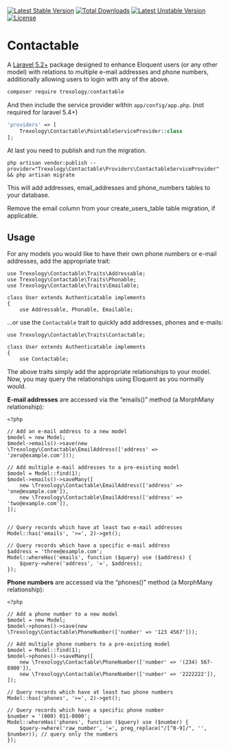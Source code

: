 [![Latest Stable Version](https://poser.pugx.org/trexology/contactable/v/stable)](https://packagist.org/packages/trexology/contactable)
[![Total Downloads](https://poser.pugx.org/trexology/contactable/downloads)](https://packagist.org/packages/trexology/contactable)
[![Latest Unstable Version](https://poser.pugx.org/trexology/contactable/v/unstable)](https://packagist.org/packages/trexology/contactable) [![License](https://poser.pugx.org/trexology/contactable/license)](https://packagist.org/packages/trexology/contactable)

# Contactable

A [Laravel 5.2+](http://laravel.com/docs/5.2) package designed to enhance Eloquent users (or any other model) with relations to
multiple e-mail addresses and phone numbers, additionally allowing users to login with any of the above.

```js
composer require trexology/contactable
```

And then include the service provider within `app/config/app.php`. (not required for laravel 5.4+)

```php
'providers' => [
    Trexology\Contactable\PointableServiceProvider::class
];
```

At last you need to publish and run the migration.
```
php artisan vendor:publish --provider="Trexology\Contactable\Providers\ContactableServiceProvider" && php artisan migrate
```

This will add addresses, email_addresses and phone_numbers tables to your database.

Remove the email column from your create_users_table table migration, if applicable.

 ## Usage

For any models you would like to have their own phone numbers or e-mail addresses, add the appropriate trait:

```
use Trexology\Contactable\Traits\Addressable;
use Trexology\Contactable\Traits\Phonable;
use Trexology\Contactable\Traits\Emailable;

class User extends Authenticatable implements
{
    use Addressable, Phonable, Emailable;
```

…or use the `Contactable` trait to quickly add addresses, phones and e-mails:

```
use Trexology\Contactable\Traits\Contactable;

class User extends Authenticatable implements
{
    use Contactable;
```

The above traits simply add the appropriate relationships to your model. Now, you may query the relationships using Eloquent as you normally would.

**E-mail addresses** are accessed via the “emails()” method (a MorphMany relationship):
```
<?php

// Add an e-mail address to a new model
$model = new Model;
$model->emails()->save(new \Trexology\Contactable\EmailAddress(['address' => 'zero@example.com']));

// Add multiple e-mail addresses to a pre-existing model
$model = Model::find(1);
$model->emails()->saveMany([
    new \Trexology\Contactable\EmailAddress(['address' => 'one@example.com']),
    new \Trexology\Contactable\EmailAddress(['address' => 'two@example.com']),
]);


// Query records which have at least two e-mail addresses
Model::has('emails', '>=', 2)->get();

// Query records which have a specific e-mail address
$address = 'three@example.com';
Model::whereHas('emails', function ($query) use ($address) {
    $query->where('address', '=', $address);
});
```

**Phone numbers** are accessed via the “phones()” method (a MorphMany relationship):

```
<?php

// Add a phone number to a new model
$model = new Model;
$model->phones()->save(new \Trexology\Contactable\PhoneNumber(['number' => '123 4567']));

// Add multiple phone numbers to a pre-existing model
$model = Model::find(1);
$model->phones()->saveMany([
    new \Trexology\Contactable\PhoneNumber(['number' => '(234) 567-8900']),
    new \Trexology\Contactable\PhoneNumber(['number' => '2222222']),
]);

// Query records which have at least two phone numbers
Model::has('phones', '>=', 2)->get();

// Query records which have a specific phone number
$number = '(000) 011-0000';
Model::whereHas('phones', function ($query) use ($number) {
    $query->where('raw_number', '=', preg_replace("/[^0-9]/", '', $number)); // query only the numbers
});
```
